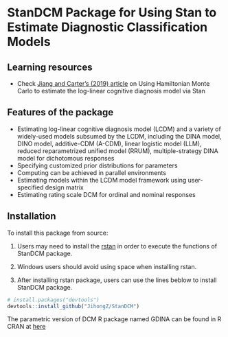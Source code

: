 
<!-- README.md is generated from README.Rmd. Please edit that file -->

# StanDCM Package for Using Stan to Estimate Diagnostic Classification Models



## Learning resources

  - Check [Jiang and Carter’s (2019) article](https://doi.org/10.3758/s13428-018-1069-9) on Using Hamiltonian Monte Carlo to estimate the log-linear cognitive diagnosis model via Stan

## Features of the package

  - Estimating log-linear cognitive diagnosis model (LCDM) and a variety of widely-used models subsumed
    by the LCDM, including the DINA model, DINO model, additive-CDM (A-CDM), linear logistic model (LLM), reduced reparametrized unified model (RRUM), multiple-strategy DINA model
    for dichotomous responses
  - Specifying customized prior distributions for parameters
  - Computing can be achieved in parallel environments
  - Estimating models within the LCDM model framework using
    user-specified design matrix
  - Estimating rating scale DCM for ordinal and nominal responses

## Installation

To install this package from source:

1)  Users may need to install the
    [rstan](https://github.com/stan-dev/rstan/wiki/RStan-Getting-Started) in order to execute the functions of StanDCM package.

2)  Windows users should avoid using space when installing rstan.

3)  After installing rstan package, users can use the lines beblow to install StanDCM package.

<!-- end list -->

``` r
# install.packages("devtools")
devtools::install_github("JihongZ/StanDCM")
```

The parametric version of DCM R package named GDINA can be found in R CRAN at
[here](https://CRAN.R-project.org/package=GDINA)
